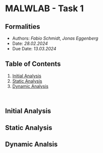 # MALWLAB - Task 1
## Formalities
- Authors: *Fabio Schmidt*, *Jonas Eggenberg*
- Date: *28.02.2024*
- Due Date: *13.03.2024*

## Table of Contents
1. [Initial Analysis](#init_analysis)
2. [Static Analysis](#static_analysis)
3. [Dynamic Analysis](#dynamic_analysis)
<br>

## Initial Analysis <a name="init_analysis"></a>


## Static Analysis <a name="static_analysis"></a>

## Dynamic Analsis <a name="dynamic_analysis"></a>
